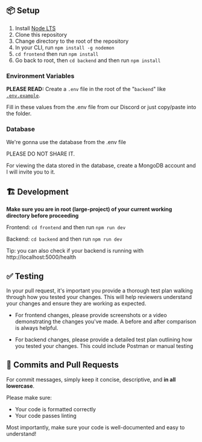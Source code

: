 ## 📦 Setup

1. Install [Node LTS](https://nodejs.org/en/download/)
2. Clone this repository
3. Change directory to the root of the repository
4. In your CLI, run `npm install -g nodemon`
5. `cd frontend` then run `npm install`
6. Go back to root, then `cd backend` and then run `npm install`

### Environment Variables

**PLEASE READ:** Create a `.env` file in the root of the "`backend`" like [`.env.example`](/backend/.env.example).

Fill in these values from the .env file from our Discord or just copy/paste into the folder.

### Database

We're gonna use the database from the .env file

PLEASE DO NOT SHARE IT. 

For viewing the data stored in the database, create a MongoDB account and I will invite you to it.

## 🏗️ Development

**Make sure you are in root (large-project) of your current working directory before proceeding**

Frontend: `cd frontend` and then run `npm run dev`

Backend: `cd backend` and then run `npm run dev`

Tip: you can also check if your backend is running with http://localhost:5000/health

## ✅ Testing

In your pull request, it's important you provide a thorough test plan walking through how you tested your changes. This will help reviewers understand your changes and ensure they are working as expected.

- For frontend changes, please provide screenshots or a video demonstrating the changes you've made. A before and after comparison is always helpful.

- For backend changes, please provide a detailed test plan outlining how you tested your changes. This could include Postman or manual testing

## 📝 Commits and Pull Requests

For commit messages, simply keep it concise, descriptive, and **in all lowercase**.

Please make sure:

- Your code is formatted correctly
- Your code passes linting

Most importantly, make sure your code is well-documented and easy to understand!
